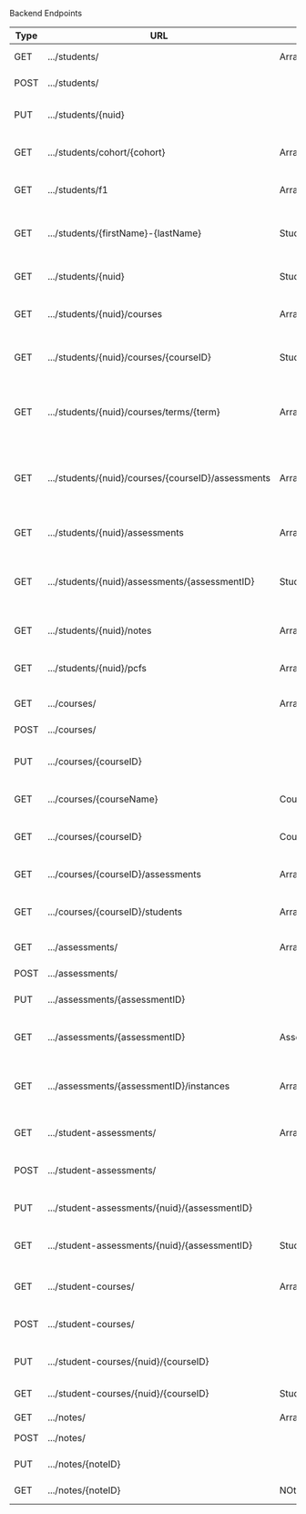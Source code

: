 
Backend Endpoints

| Type        | URL         | Returns  | Description |
| ----------- | ----------- | ----------- | ----------- |
| GET | .../students/ | Array<Student> | Get all students |
| POST | .../students/ |  | Create a new student |
| PUT | .../students/{nuid} |  | Update student with given NUID |
| GET | .../students/cohort/{cohort} | Array<Student> | Get all students in given cohort |
| GET | .../students/f1 | Array<Student> | Get all international students |
| GET | .../students/{firstName}-{lastName} | Student | Get student with given first and last name |
| GET | .../students/{nuid} | Student | Get student with given NUID |
| GET | .../students/{nuid}/courses | Array<Course> | Get all of a student's courses|
| GET | .../students/{nuid}/courses/{courseID} | StudentCourse | Get a student's instance of a course |
| GET | .../students/{nuid}/courses/terms/{term} | Array<StudentCourse> | Get all of a student's course instances in a term |
| GET | .../students/{nuid}/courses/{courseID}/assessments | Array<StudentAssessment> | Get all student's assessment instances from a course |
| GET | .../students/{nuid}/assessments | Array<Assessment> | Get all of a student's assessments|
| GET | .../students/{nuid}/assessments/{assessmentID} | StudentAssessment | Get a student's instance of an assessment|
| GET | .../students/{nuid}/notes | Array<Note> | Get all of a student's notes|
| GET | .../students/{nuid}/pcfs | Array<PCF> | Get all of a student's PCFs|
|||||
| GET | .../courses/ | Array<Course> | Get all courses |
| POST | .../courses/ |  | Create a course |
| PUT | .../courses/{courseID} |  | Update course with the given ID |
| GET | .../courses/{courseName} | Course | Get course with the given name |
| GET | .../courses/{courseID} | Course | Get course with the given ID |
| GET | .../courses/{courseID}/assessments | Array<Assessment> | Get a course's assessments |
| GET | .../courses/{courseID}/students | Array<Student> | Get a course's students |
|||||
| GET | .../assessments/ | Array<Assessment> | Get all assessments |
| POST | .../assessments/ |  | Create an assessment |
| PUT | .../assessments/{assessmentID} |  | Update an assessment |
| GET | .../assessments/{assessmentID} | Assessment | Get assessment with the given ID |
| GET | .../assessments/{assessmentID}/instances | Array<StudentAssessment> | Get all instances of an assessment|
|||||
| GET | .../student-assessments/ | Array<StudentAssessment> | Get all assessment instances |
| POST | .../student-assessments/ |  | Create an assessment instance |
| PUT | .../student-assessments/{nuid}/{assessmentID} |  | Update an assessment instance |
| GET | .../student-assessments/{nuid}/{assessmentID} | StudentAssessment | Get an assessment instance |
|||||
| GET | .../student-courses/ | Array<StudentCourse> | Get all course instances |
| POST | .../student-courses/ |  | Create an course instance |
| PUT | .../student-courses/{nuid}/{courseID} |  | Update an course instance 
| GET | .../student-courses/{nuid}/{courseID} | StudentCourse | Get a course instance 
|||||
| GET | .../notes/ | Array<Note> | Get all notes |
| POST | .../notes/ |  | Create a note |
| PUT | .../notes/{noteID} |  | Update a note |
| GET | .../notes/{noteID} | NOte | Get a note with given ID |
